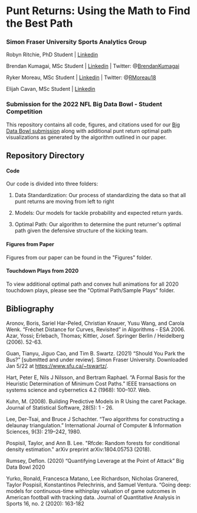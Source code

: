 
# Punt Returns: Using the Math to Find the Best Path

### Simon Fraser University Sports Analytics Group

Robyn Ritchie, PhD Student | [Linkedin](https://www.linkedin.com/in/robyn-ritchie-513b491b9/)

Brendan Kumagai, MSc Student | [Linkedin](https://www.linkedin.com/in/brendan-kumagai/) | Twitter: @[BrendanKumagai](https://twitter.com/BrendanKumagai)

Ryker Moreau, MSc Student | [Linkedin](https://www.linkedin.com/in/ryker-moreau/) | Twitter: @[RMoreau18](https://twitter.com/RMoreau18)

Elijah Cavan, MSc Student | [Linkedin](https://www.linkedin.com/in/ryker-moreau/)


### Submission for the 2022 NFL Big Data Bowl - Student Competition

This repository contains all code, figures, and citations used for our [Big Data Bowl submission]() along with additional punt return optimal path visualizations as generated by the algorithm outlined in our paper.

## Repository Directory

#### Code

Our code is divided into three folders:

1. Data Standardization: Our process of standardizing the data so that all punt returns are moving from left to right

2. Models: Our models for tackle probability and expected return yards.

3. Optimal Path: Our algorithm to determine the punt returner's optimal path given the defensive structure of the kicking team.

#### Figures from Paper

Figures from our paper can be found in the "Figures" folder.

#### Touchdown Plays from 2020

To view additional optimal path and convex hull animations for all 2020 touchdown plays, please see the "Optimal Path/Sample Plays" folder.

## Bibliography

Aronov, Boris, Sariel Har-Peled, Christian Knauer, Yusu Wang, and Carola Wenk. “Fréchet Distance for Curves, Revisited” in Algorithms - ESA 2006. Azar, Yossi; Erlebach, Thomas; Kittler, Josef. Springer Berlin / Heidelberg (2006). 52-63.

Guan, Tianyu, Jiguo Cao, and Tim B. Swartz. (2021) “Should You Park the Bus?” [submitted and under review]. Simon Fraser University. Downloaded Jan 5/22 at https://www.sfu.ca/~tswartz/.

Hart, Peter E, Nils J Nilsson, and Bertram Raphael. “A Formal Basis for the Heuristic Determination of Minimum Cost Paths.” IEEE transactions on systems science and cybernetics 4.2 (1968): 100–107. Web.

Kuhn, M. (2008). Building Predictive Models in R Using the caret Package. Journal of Statistical Software, 28(5): 1 - 26.

Lee, Der-Tsai, and Bruce J Schachter. “Two algorithms for constructing a delaunay triangulation.” International Journal of Computer & Information Sciences, 9(3): 219–242, 1980.

Pospisil, Taylor, and Ann B. Lee. "Rfcde: Random forests for conditional density estimation." arXiv preprint arXiv:1804.05753 (2018).

Rumsey, Deflon. (2020) “Quantifying Leverage at the Point of Attack” Big Data Bowl 2020

Yurko, Ronald, Francesca Matano, Lee Richardson, Nicholas Granered, Taylor Pospisil, Konstantinos Pelechrinis, and Samuel Ventura. “Going deep: models for continuous-time withinplay valuation of game outcomes in American football with tracking data. Journal of Quantitative Analysis in Sports 16, no. 2 (2020): 163-182 



